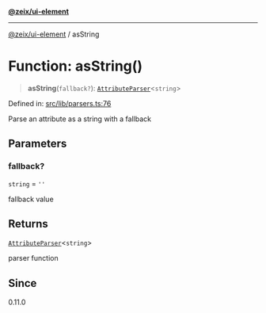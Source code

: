 [**@zeix/ui-element**](../README.md)

***

[@zeix/ui-element](../globals.md) / asString

# Function: asString()

> **asString**(`fallback?`): [`AttributeParser`](../type-aliases/AttributeParser.md)\<`string`\>

Defined in: [src/lib/parsers.ts:76](https://github.com/zeixcom/ui-element/blob/6285025fa3b3778fb2f356dae80a5fa6250ac264/src/lib/parsers.ts#L76)

Parse an attribute as a string with a fallback

## Parameters

### fallback?

`string` = `''`

fallback value

## Returns

[`AttributeParser`](../type-aliases/AttributeParser.md)\<`string`\>

parser function

## Since

0.11.0
